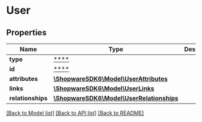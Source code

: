 # User

## Properties
Name | Type | Description | Notes
------------ | ------------- | ------------- | -------------
**type** | [****](.md) |  | [optional] 
**id** | [****](.md) |  | [optional] 
**attributes** | [**\ShopwareSDK6\Model\UserAttributes**](UserAttributes.md) |  | [optional] 
**links** | [**\ShopwareSDK6\Model\UserLinks**](UserLinks.md) |  | [optional] 
**relationships** | [**\ShopwareSDK6\Model\UserRelationships**](UserRelationships.md) |  | [optional] 

[[Back to Model list]](../../README.md#documentation-for-models) [[Back to API list]](../../README.md#documentation-for-api-endpoints) [[Back to README]](../../README.md)

